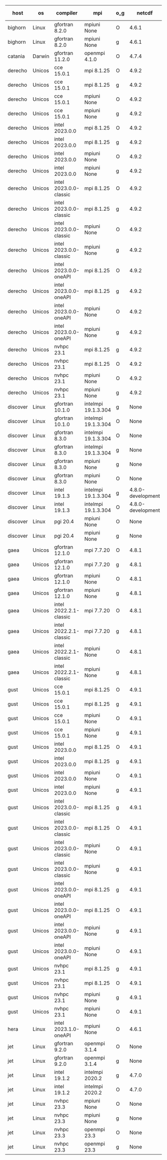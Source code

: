 

| host     | os       | compiler                              | mpi                      | o_g        | netcdf        | build       | u_pass          | u_fail          | s_pass            | s_fail            | e_pass             | e_fail             | nuopc_pass       | nuopc_fail       | artifacts link          |
|----------|----------|---------------------------------------|--------------------------|------------|---------------|-------------|-----------------|-----------------|-------------------|-------------------|--------------------|--------------------|------------------|------------------|-------------------------|
| bighorn | Linux | gfortran 8.2.0 | mpiuni None  | O | 4.6.1  | PASS | 12346 | 0 | 8 | 0 | 44 | 0 | None | None | <a href="https://github.com/esmf-org/esmf-test-artifacts/tree/39113605d7eab8d390ea25e16991d6ddaeaefe0e/develop/gfortran/8.2.0/O/mpiuni/None" target="_blank">3911360</a> | 
| bighorn | Linux | gfortran 8.2.0 | mpiuni None  | g | 4.6.1  | PASS | None | None | None | None | None | None | None | None | <a href="https://github.com/esmf-org/esmf-test-artifacts/tree/5261c1f0f811b80be5b885ccf1fc090d0cebeb3a/develop/gfortran/8.2.0/g/mpiuni/None" target="_blank">5261c1f</a> | 
| catania | Darwin | gfortran 11.2.0 | openmpi 4.1.0  | O | 4.7.4  | PASS | None | None | None | None | None | None | None | None | <a href="https://github.com/esmf-org/esmf-test-artifacts/tree/4143e08b505a8e13b3770f56b3fa3ec4a487e732/develop/gfortran/11.2.0/O/openmpi/4.1.0" target="_blank">4143e08</a> | 
| derecho | Unicos | cce 15.0.1 | mpi 8.1.25  | O | 4.9.2  | PASS | 13852 | 78 | 49 | 0 | 81 | 0 | 51 | 1 | <a href="https://github.com/esmf-org/esmf-test-artifacts/tree/1a0ad4ad0355f3ccea55c92b4ab73e1f2e4ad627/develop/cce/15.0.1/O/mpi/8.1.25" target="_blank">1a0ad4a</a> | 
| derecho | Unicos | cce 15.0.1 | mpi 8.1.25  | g | 4.9.2  | PASS | 13852 | 78 | 49 | 0 | 81 | 0 | 51 | 1 | <a href="https://github.com/esmf-org/esmf-test-artifacts/tree/dae4f89ad70f3839eb2b746dcae0baa3733355ac/develop/cce/15.0.1/g/mpi/8.1.25" target="_blank">dae4f89</a> | 
| derecho | Unicos | cce 15.0.1 | mpiuni None  | O | 4.9.2  | PASS | 12268 | 78 | 8 | 0 | 44 | 0 | None | None | <a href="https://github.com/esmf-org/esmf-test-artifacts/tree/95c43e77ba796043eeac20e89fd77a62e8b36d95/develop/cce/15.0.1/O/mpiuni/None" target="_blank">95c43e7</a> | 
| derecho | Unicos | cce 15.0.1 | mpiuni None  | g | 4.9.2  | PASS | 12270 | 76 | 8 | 0 | 44 | 0 | None | None | <a href="https://github.com/esmf-org/esmf-test-artifacts/tree/10fe97ec16d8e1f466dabda81f0922f8eb755cc1/develop/cce/15.0.1/g/mpiuni/None" target="_blank">10fe97e</a> | 
| derecho | Unicos | intel 2023.0.0 | mpi 8.1.25  | O | 4.9.2  | PASS | 13930 | 0 | 49 | 0 | 81 | 0 | 52 | 0 | <a href="https://github.com/esmf-org/esmf-test-artifacts/tree/95e164c0259decfc009a541484a247383c5a78f5/develop/intel/2023.0.0/O/mpi/8.1.25" target="_blank">95e164c</a> | 
| derecho | Unicos | intel 2023.0.0 | mpi 8.1.25  | g | 4.9.2  | PASS | 13930 | 0 | 49 | 0 | 81 | 0 | 52 | 0 | <a href="https://github.com/esmf-org/esmf-test-artifacts/tree/f06d6512806b5efec81b1a4faad3d18dd6fc49a5/develop/intel/2023.0.0/g/mpi/8.1.25" target="_blank">f06d651</a> | 
| derecho | Unicos | intel 2023.0.0 | mpiuni None  | O | 4.9.2  | PASS | 12346 | 0 | 8 | 0 | 44 | 0 | None | None | <a href="https://github.com/esmf-org/esmf-test-artifacts/tree/39a695d06b5b3272ffbd7379fc46ed59a09a53df/develop/intel/2023.0.0/O/mpiuni/None" target="_blank">39a695d</a> | 
| derecho | Unicos | intel 2023.0.0 | mpiuni None  | g | 4.9.2  | PASS | 12346 | 0 | 8 | 0 | 44 | 0 | None | None | <a href="https://github.com/esmf-org/esmf-test-artifacts/tree/50f08c053d67fc047e8ac1a3f8a724d4d6622c9a/develop/intel/2023.0.0/g/mpiuni/None" target="_blank">50f08c0</a> | 
| derecho | Unicos | intel 2023.0.0-classic | mpi 8.1.25  | O | 4.9.2  | PASS | 13930 | 0 | 49 | 0 | 81 | 0 | 52 | 0 | <a href="https://github.com/esmf-org/esmf-test-artifacts/tree/de659ac198a53302669bb795ddbb06e10f9fb072/develop/intel/2023.0.0-classic/O/mpi/8.1.25" target="_blank">de659ac</a> | 
| derecho | Unicos | intel 2023.0.0-classic | mpi 8.1.25  | g | 4.9.2  | PASS | 13930 | 0 | 49 | 0 | 81 | 0 | 52 | 0 | <a href="https://github.com/esmf-org/esmf-test-artifacts/tree/809df646f59ce0ff0a4c19413a92c70c12298325/develop/intel/2023.0.0-classic/g/mpi/8.1.25" target="_blank">809df64</a> | 
| derecho | Unicos | intel 2023.0.0-classic | mpiuni None  | O | 4.9.2  | PASS | 12346 | 0 | 8 | 0 | 44 | 0 | None | None | <a href="https://github.com/esmf-org/esmf-test-artifacts/tree/a9e4ce7a86f8f0eeaf2d5d91bb35cc1c0acd1d2e/develop/intel/2023.0.0-classic/O/mpiuni/None" target="_blank">a9e4ce7</a> | 
| derecho | Unicos | intel 2023.0.0-classic | mpiuni None  | g | 4.9.2  | PASS | 12346 | 0 | 8 | 0 | 44 | 0 | None | None | <a href="https://github.com/esmf-org/esmf-test-artifacts/tree/a383ea5e2a6122e124295107324ed4cb5ec4ed74/develop/intel/2023.0.0-classic/g/mpiuni/None" target="_blank">a383ea5</a> | 
| derecho | Unicos | intel 2023.0.0-oneAPI | mpi 8.1.25  | O | 4.9.2  | PASS | 13930 | 0 | 48 | 1 | 81 | 0 | 40 | 12 | <a href="https://github.com/esmf-org/esmf-test-artifacts/tree/99eff0b348aed5e64eff47a7cb69f0bd20a43297/develop/intel/2023.0.0-oneAPI/O/mpi/8.1.25" target="_blank">99eff0b</a> | 
| derecho | Unicos | intel 2023.0.0-oneAPI | mpi 8.1.25  | g | 4.9.2  | PASS | 13930 | 0 | 49 | 0 | 81 | 0 | 40 | 12 | <a href="https://github.com/esmf-org/esmf-test-artifacts/tree/7af4d6ab2e57955c262d4de30b44555e9ba9b9a7/develop/intel/2023.0.0-oneAPI/g/mpi/8.1.25" target="_blank">7af4d6a</a> | 
| derecho | Unicos | intel 2023.0.0-oneAPI | mpiuni None  | O | 4.9.2  | PASS | 12346 | 0 | 8 | 0 | 44 | 0 | None | None | <a href="https://github.com/esmf-org/esmf-test-artifacts/tree/6fdad444faab71b757f15cae30bf23b3b67715b5/develop/intel/2023.0.0-oneAPI/O/mpiuni/None" target="_blank">6fdad44</a> | 
| derecho | Unicos | intel 2023.0.0-oneAPI | mpiuni None  | g | 4.9.2  | PASS | 12346 | 0 | 8 | 0 | 44 | 0 | None | None | <a href="https://github.com/esmf-org/esmf-test-artifacts/tree/9bc35a80e87633550e8943678d7644e0a29e0acc/develop/intel/2023.0.0-oneAPI/g/mpiuni/None" target="_blank">9bc35a8</a> | 
| derecho | Unicos | nvhpc 23.1 | mpi 8.1.25  | g | 4.9.2  | PASS | 13881 | 49 | 47 | 2 | 79 | 2 | 45 | 7 | <a href="https://github.com/esmf-org/esmf-test-artifacts/tree/3d94e37c1a66c38aaa745f54e4291aa14ebd7f42/develop/nvhpc/23.1/g/mpi/8.1.25" target="_blank">3d94e37</a> | 
| derecho | Unicos | nvhpc 23.1 | mpi 8.1.25  | O | 4.9.2  | PASS | 13927 | 3 | 49 | 0 | 81 | 0 | 45 | 7 | <a href="https://github.com/esmf-org/esmf-test-artifacts/tree/b270332a0aeaf7fad4fa5ed17b29816c50aaa61a/develop/nvhpc/23.1/O/mpi/8.1.25" target="_blank">b270332</a> | 
| derecho | Unicos | nvhpc 23.1 | mpiuni None  | O | 4.9.2  | PASS | 12344 | 2 | 8 | 0 | 44 | 0 | None | None | <a href="https://github.com/esmf-org/esmf-test-artifacts/tree/14bc425f1cbca7b07faf046181f85f43fdc9ec5a/develop/nvhpc/23.1/O/mpiuni/None" target="_blank">14bc425</a> | 
| derecho | Unicos | nvhpc 23.1 | mpiuni None  | g | 4.9.2  | PASS | 12346 | 0 | 6 | 2 | 44 | 0 | None | None | <a href="https://github.com/esmf-org/esmf-test-artifacts/tree/394daa353073b96530446a9e145566ae6758fe14/develop/nvhpc/23.1/g/mpiuni/None" target="_blank">394daa3</a> | 
| discover | Linux | gfortran 10.1.0 | intelmpi 19.1.3.304  | g | None  | PASS | 13915 | 15 | 49 | 0 | 81 | 0 | 52 | 0 | <a href="https://github.com/esmf-org/esmf-test-artifacts/tree/9f83f53e553af4b59bdb47f073b2aae918a67480/develop/gfortran/10.1.0/g/intelmpi/19.1.3.304" target="_blank">9f83f53</a> | 
| discover | Linux | gfortran 10.1.0 | intelmpi 19.1.3.304  | O | None  | PASS | 13915 | 15 | 49 | 0 | 81 | 0 | 52 | 0 | <a href="https://github.com/esmf-org/esmf-test-artifacts/tree/b7252dfc14b797bfe9e42e5c4f010a3ce11a3d93/develop/gfortran/10.1.0/O/intelmpi/19.1.3.304" target="_blank">b7252df</a> | 
| discover | Linux | gfortran 8.3.0 | intelmpi 19.1.3.304  | O | None  | PASS | 13915 | 15 | 49 | 0 | 81 | 0 | 52 | 0 | <a href="https://github.com/esmf-org/esmf-test-artifacts/tree/eeca4b1c8077012c4b9441df5d0d746cb149a6d6/develop/gfortran/8.3.0/O/intelmpi/19.1.3.304" target="_blank">eeca4b1</a> | 
| discover | Linux | gfortran 8.3.0 | intelmpi 19.1.3.304  | g | None  | PASS | 13915 | 15 | 49 | 0 | 81 | 0 | 52 | 0 | <a href="https://github.com/esmf-org/esmf-test-artifacts/tree/f916161ecc4cea85361d0b775c305a6e99e620bd/develop/gfortran/8.3.0/g/intelmpi/19.1.3.304" target="_blank">f916161</a> | 
| discover | Linux | gfortran 8.3.0 | mpiuni None  | g | None  | PASS | 12346 | 0 | 8 | 0 | 44 | 0 | None | None | <a href="https://github.com/esmf-org/esmf-test-artifacts/tree/3f973496176d662c4d9a8239749524b146823cc5/develop/gfortran/8.3.0/g/mpiuni/None" target="_blank">3f97349</a> | 
| discover | Linux | gfortran 8.3.0 | mpiuni None  | O | None  | PASS | 12346 | 0 | 8 | 0 | 44 | 0 | None | None | <a href="https://github.com/esmf-org/esmf-test-artifacts/tree/2f8892beed5646f06c3e48755293f76f0791eecb/develop/gfortran/8.3.0/O/mpiuni/None" target="_blank">2f8892b</a> | 
| discover | Linux | intel 19.1.3 | intelmpi 19.1.3.304  | g | 4.8.0-development  | PASS | 13930 | 0 | 49 | 0 | 81 | 0 | 52 | 0 | <a href="https://github.com/esmf-org/esmf-test-artifacts/tree/ee24336b620dff6289e1b17caf27fddf0da1d166/develop/intel/19.1.3/g/intelmpi/19.1.3.304" target="_blank">ee24336</a> | 
| discover | Linux | intel 19.1.3 | intelmpi 19.1.3.304  | O | 4.8.0-development  | PASS | 13930 | 0 | 49 | 0 | 81 | 0 | 52 | 0 | <a href="https://github.com/esmf-org/esmf-test-artifacts/tree/7810b86280ae08b56067a1df2bdbe5dea77475e6/develop/intel/19.1.3/O/intelmpi/19.1.3.304" target="_blank">7810b86</a> | 
| discover | Linux | pgi 20.4 | mpiuni None  | O | None  | PASS | None | None | None | None | None | None | None | None | <a href="https://github.com/esmf-org/esmf-test-artifacts/tree/7716776687300fff47ef167dd6eb5aba21d603d8/develop/pgi/20.4/O/mpiuni/None" target="_blank">7716776</a> | 
| discover | Linux | pgi 20.4 | mpiuni None  | g | None  | PASS | None | None | None | None | None | None | None | None | <a href="https://github.com/esmf-org/esmf-test-artifacts/tree/5e5455046101b1accf6cae04dbf18f6c20a68cfe/develop/pgi/20.4/g/mpiuni/None" target="_blank">5e54550</a> | 
| gaea | Unicos | gfortran 12.1.0 | mpi 7.7.20  | O | 4.8.1  | PASS | 13929 | 1 | 49 | 0 | 81 | 0 | 47 | 5 | <a href="https://github.com/esmf-org/esmf-test-artifacts/tree/a1d7d574518e95e104d967ce83bab0e00fb07ed7/develop/gfortran/12.1.0/O/mpi/7.7.20" target="_blank">a1d7d57</a> | 
| gaea | Unicos | gfortran 12.1.0 | mpi 7.7.20  | g | 4.8.1  | PASS | 13929 | 1 | 49 | 0 | 81 | 0 | 47 | 5 | <a href="https://github.com/esmf-org/esmf-test-artifacts/tree/76731d03b1bca49be4db15f73058dc2a43fccef1/develop/gfortran/12.1.0/g/mpi/7.7.20" target="_blank">76731d0</a> | 
| gaea | Unicos | gfortran 12.1.0 | mpiuni None  | O | 4.8.1  | PASS | 12346 | 0 | 8 | 0 | 44 | 0 | None | None | <a href="https://github.com/esmf-org/esmf-test-artifacts/tree/5f51b63e21aae30eed7691a069b8f83589a03a66/develop/gfortran/12.1.0/O/mpiuni/None" target="_blank">5f51b63</a> | 
| gaea | Unicos | gfortran 12.1.0 | mpiuni None  | g | 4.8.1  | PASS | 12346 | 0 | 8 | 0 | 44 | 0 | None | None | <a href="https://github.com/esmf-org/esmf-test-artifacts/tree/9ce70e60089260bf5b69ed626dc68d2a60f00156/develop/gfortran/12.1.0/g/mpiuni/None" target="_blank">9ce70e6</a> | 
| gaea | Unicos | intel 2022.2.1-classic | mpi 7.7.20  | O | 4.8.1  | PASS | 13930 | 0 | 49 | 0 | 81 | 0 | 47 | 5 | <a href="https://github.com/esmf-org/esmf-test-artifacts/tree/5286e8477b28550ae11d1df5fe3d0741ba4bc049/develop/intel/2022.2.1-classic/O/mpi/7.7.20" target="_blank">5286e84</a> | 
| gaea | Unicos | intel 2022.2.1-classic | mpi 7.7.20  | g | 4.8.1  | PASS | 13930 | 0 | 49 | 0 | 81 | 0 | 47 | 5 | <a href="https://github.com/esmf-org/esmf-test-artifacts/tree/58ec300815d5fe33cd0c643cedfbfc0f603d1146/develop/intel/2022.2.1-classic/g/mpi/7.7.20" target="_blank">58ec300</a> | 
| gaea | Unicos | intel 2022.2.1-classic | mpiuni None  | O | 4.8.1  | PASS | 12346 | 0 | 8 | 0 | 44 | 0 | None | None | <a href="https://github.com/esmf-org/esmf-test-artifacts/tree/8a4f4ab569102d9c1d059d2d3eea4f3985e7c8d8/develop/intel/2022.2.1-classic/O/mpiuni/None" target="_blank">8a4f4ab</a> | 
| gaea | Unicos | intel 2022.2.1-classic | mpiuni None  | g | 4.8.1  | PASS | 12346 | 0 | 8 | 0 | 44 | 0 | None | None | <a href="https://github.com/esmf-org/esmf-test-artifacts/tree/9c91ad56442841a1284651e5fb3dd435f2130104/develop/intel/2022.2.1-classic/g/mpiuni/None" target="_blank">9c91ad5</a> | 
| gust | Unicos | cce 15.0.1 | mpi 8.1.25  | O | 4.9.1  | PASS | 13848 | 82 | 49 | 0 | 81 | 0 | 51 | 1 | <a href="https://github.com/esmf-org/esmf-test-artifacts/tree/cce9e6f85b44849d0f00b5981ce88135f17b3000/develop/cce/15.0.1/O/mpi/8.1.25" target="_blank">cce9e6f</a> | 
| gust | Unicos | cce 15.0.1 | mpi 8.1.25  | g | 4.9.1  | PASS | 13850 | 80 | 49 | 0 | 81 | 0 | 51 | 1 | <a href="https://github.com/esmf-org/esmf-test-artifacts/tree/1968843da3ae4b3b9bc7f7b68b9827fb9e16c06b/develop/cce/15.0.1/g/mpi/8.1.25" target="_blank">1968843</a> | 
| gust | Unicos | cce 15.0.1 | mpiuni None  | O | 4.9.1  | PASS | 12268 | 78 | 8 | 0 | 44 | 0 | None | None | <a href="https://github.com/esmf-org/esmf-test-artifacts/tree/caa099777acbeebe03f58f7d5b09f1a15e55829b/develop/cce/15.0.1/O/mpiuni/None" target="_blank">caa0997</a> | 
| gust | Unicos | cce 15.0.1 | mpiuni None  | g | 4.9.1  | PASS | 12270 | 76 | 8 | 0 | 44 | 0 | None | None | <a href="https://github.com/esmf-org/esmf-test-artifacts/tree/f11938fc41363ff4753e771f2d69693ee37d94a7/develop/cce/15.0.1/g/mpiuni/None" target="_blank">f11938f</a> | 
| gust | Unicos | intel 2023.0.0 | mpi 8.1.25  | O | 4.9.1  | PASS | 13930 | 0 | 49 | 0 | 81 | 0 | 52 | 0 | <a href="https://github.com/esmf-org/esmf-test-artifacts/tree/788cf59a24cc5cbaf676566440435e2b4b21d391/develop/intel/2023.0.0/O/mpi/8.1.25" target="_blank">788cf59</a> | 
| gust | Unicos | intel 2023.0.0 | mpi 8.1.25  | g | 4.9.1  | PASS | 13930 | 0 | 49 | 0 | 81 | 0 | 52 | 0 | <a href="https://github.com/esmf-org/esmf-test-artifacts/tree/ab31cc5e2bf6df0f05f70abb6b05ba3a56da0ad5/develop/intel/2023.0.0/g/mpi/8.1.25" target="_blank">ab31cc5</a> | 
| gust | Unicos | intel 2023.0.0 | mpiuni None  | O | 4.9.1  | PASS | 12346 | 0 | 8 | 0 | 44 | 0 | None | None | <a href="https://github.com/esmf-org/esmf-test-artifacts/tree/524d0cf81a39ff5ca8ca925f86801cb260ae86e5/develop/intel/2023.0.0/O/mpiuni/None" target="_blank">524d0cf</a> | 
| gust | Unicos | intel 2023.0.0 | mpiuni None  | g | 4.9.1  | PASS | 12346 | 0 | 8 | 0 | 44 | 0 | None | None | <a href="https://github.com/esmf-org/esmf-test-artifacts/tree/8ee26aa1a83a83e2357f62042384d64d03d186e7/develop/intel/2023.0.0/g/mpiuni/None" target="_blank">8ee26aa</a> | 
| gust | Unicos | intel 2023.0.0-classic | mpi 8.1.25  | g | 4.9.1  | PASS | 13930 | 0 | 49 | 0 | 81 | 0 | 52 | 0 | <a href="https://github.com/esmf-org/esmf-test-artifacts/tree/04ad81e011ba4e8fae25279061358165821eca9c/develop/intel/2023.0.0-classic/g/mpi/8.1.25" target="_blank">04ad81e</a> | 
| gust | Unicos | intel 2023.0.0-classic | mpi 8.1.25  | O | 4.9.1  | PASS | 13930 | 0 | 49 | 0 | 81 | 0 | 52 | 0 | <a href="https://github.com/esmf-org/esmf-test-artifacts/tree/ada6ad42d653fd461857b27444b52fd0b8cec3e8/develop/intel/2023.0.0-classic/O/mpi/8.1.25" target="_blank">ada6ad4</a> | 
| gust | Unicos | intel 2023.0.0-classic | mpiuni None  | O | 4.9.1  | PASS | 12346 | 0 | 8 | 0 | 44 | 0 | None | None | <a href="https://github.com/esmf-org/esmf-test-artifacts/tree/e33418ddd3a428075fe7a0bfba3381629c999675/develop/intel/2023.0.0-classic/O/mpiuni/None" target="_blank">e33418d</a> | 
| gust | Unicos | intel 2023.0.0-classic | mpiuni None  | g | 4.9.1  | PASS | 12346 | 0 | 8 | 0 | 44 | 0 | None | None | <a href="https://github.com/esmf-org/esmf-test-artifacts/tree/85f71b8d5cc32781546c060aa0826d90c193e82d/develop/intel/2023.0.0-classic/g/mpiuni/None" target="_blank">85f71b8</a> | 
| gust | Unicos | intel 2023.0.0-oneAPI | mpi 8.1.25  | g | 4.9.1  | PASS | 13930 | 0 | 49 | 0 | 81 | 0 | 49 | 3 | <a href="https://github.com/esmf-org/esmf-test-artifacts/tree/11d32f1c1731704afc4aaa1f427c46e86bcd47c5/develop/intel/2023.0.0-oneAPI/g/mpi/8.1.25" target="_blank">11d32f1</a> | 
| gust | Unicos | intel 2023.0.0-oneAPI | mpi 8.1.25  | O | 4.9.1  | PASS | 13930 | 0 | 48 | 1 | 81 | 0 | 40 | 12 | <a href="https://github.com/esmf-org/esmf-test-artifacts/tree/bf978c5a04d44fb9d0937dbd2b54da0e63307cc1/develop/intel/2023.0.0-oneAPI/O/mpi/8.1.25" target="_blank">bf978c5</a> | 
| gust | Unicos | intel 2023.0.0-oneAPI | mpiuni None  | g | 4.9.1  | PASS | 12346 | 0 | 8 | 0 | 44 | 0 | None | None | <a href="https://github.com/esmf-org/esmf-test-artifacts/tree/e9f98793c9081a669b97a3e319088b88fcb581ef/develop/intel/2023.0.0-oneAPI/g/mpiuni/None" target="_blank">e9f9879</a> | 
| gust | Unicos | intel 2023.0.0-oneAPI | mpiuni None  | O | 4.9.1  | PASS | 12346 | 0 | 8 | 0 | 44 | 0 | None | None | <a href="https://github.com/esmf-org/esmf-test-artifacts/tree/18fecca2dc6dc49432ccd993071f1c3de56a4794/develop/intel/2023.0.0-oneAPI/O/mpiuni/None" target="_blank">18fecca</a> | 
| gust | Unicos | nvhpc 23.1 | mpi 8.1.25  | g | 4.9.1  | PASS | 13879 | 51 | 47 | 2 | 79 | 2 | 45 | 7 | <a href="https://github.com/esmf-org/esmf-test-artifacts/tree/d2b041308680ec8563a07edf7119dee1f72aeeb1/develop/nvhpc/23.1/g/mpi/8.1.25" target="_blank">d2b0413</a> | 
| gust | Unicos | nvhpc 23.1 | mpi 8.1.25  | O | 4.9.1  | PASS | 13927 | 3 | 49 | 0 | 81 | 0 | 45 | 7 | <a href="https://github.com/esmf-org/esmf-test-artifacts/tree/22d44dd0772afa81df01cea47f64a05419440a00/develop/nvhpc/23.1/O/mpi/8.1.25" target="_blank">22d44dd</a> | 
| gust | Unicos | nvhpc 23.1 | mpiuni None  | g | 4.9.1  | PASS | 12346 | 0 | 6 | 2 | 44 | 0 | None | None | <a href="https://github.com/esmf-org/esmf-test-artifacts/tree/701300a7cffb619b7884b16c8f0ff46398ccf69d/develop/nvhpc/23.1/g/mpiuni/None" target="_blank">701300a</a> | 
| gust | Unicos | nvhpc 23.1 | mpiuni None  | O | 4.9.1  | PASS | 12344 | 2 | 8 | 0 | 44 | 0 | None | None | <a href="https://github.com/esmf-org/esmf-test-artifacts/tree/d7769f2e8257288da9b3d1a9d21fe6d85c4610ce/develop/nvhpc/23.1/O/mpiuni/None" target="_blank">d7769f2</a> | 
| hera | Linux | intel 2023.1.0-oneAPI | mpiuni None  | O | 4.6.1  | FAIL | None | None | None | None | None | None | None | None | <a href="https://github.com/esmf-org/esmf-test-artifacts/tree/dc3a4201e452c54913ffa42b07fd001a691d5e7f/develop/intel/2023.1.0-oneAPI/O/mpiuni/None" target="_blank">dc3a420</a> | 
| jet | Linux | gfortran 9.2.0 | openmpi 3.1.4  | O | None  | PASS | 13930 | 0 | 49 | 0 | 81 | 0 | 52 | 0 | <a href="https://github.com/esmf-org/esmf-test-artifacts/tree/b07eb36e432222f4813c98538160ab205057c236/develop/gfortran/9.2.0/O/openmpi/3.1.4" target="_blank">b07eb36</a> | 
| jet | Linux | gfortran 9.2.0 | openmpi 3.1.4  | g | None  | PASS | 13930 | 0 | 49 | 0 | 81 | 0 | 52 | 0 | <a href="https://github.com/esmf-org/esmf-test-artifacts/tree/5dfac990a37fc86225aab75e489c76d258670b90/develop/gfortran/9.2.0/g/openmpi/3.1.4" target="_blank">5dfac99</a> | 
| jet | Linux | intel 19.1.2 | intelmpi 2020.2  | g | 4.7.0  | PASS | None | None | None | None | None | None | None | None | <a href="https://github.com/esmf-org/esmf-test-artifacts/tree/2df472fe6fb46e777d00f473f99cd708e34f65d1/develop/intel/19.1.2/g/intelmpi/2020.2" target="_blank">2df472f</a> | 
| jet | Linux | intel 19.1.2 | intelmpi 2020.2  | O | 4.7.0  | PASS | None | None | None | None | None | None | None | None | <a href="https://github.com/esmf-org/esmf-test-artifacts/tree/996e8d52c58824fc4024969e21497e57bcae90f6/develop/intel/19.1.2/O/intelmpi/2020.2" target="_blank">996e8d5</a> | 
| jet | Linux | nvhpc 23.3 | mpiuni None  | O | None  | PASS | 12344 | 2 | 8 | 0 | 44 | 0 | None | None | <a href="https://github.com/esmf-org/esmf-test-artifacts/tree/d6d90f72ae2c140247c8eaaf9c2a2430151acb6d/develop/nvhpc/23.3/O/mpiuni/None" target="_blank">d6d90f7</a> | 
| jet | Linux | nvhpc 23.3 | mpiuni None  | g | None  | PASS | 12346 | 0 | 6 | 2 | 44 | 0 | None | None | <a href="https://github.com/esmf-org/esmf-test-artifacts/tree/809ce78033839a46ed5e7b19a9582ce49eec1fa6/develop/nvhpc/23.3/g/mpiuni/None" target="_blank">809ce78</a> | 
| jet | Linux | nvhpc 23.3 | openmpi 23.3  | O | None  | PASS | 0 | 9052 | 0 | 49 | 0 | 81 | 0 | 52 | <a href="https://github.com/esmf-org/esmf-test-artifacts/tree/ad39fe74a8407cad02c3cf1124675c4b0dd3561d/develop/nvhpc/23.3/O/openmpi/23.3" target="_blank">ad39fe7</a> | 
| jet | Linux | nvhpc 23.3 | openmpi 23.3  | g | None  | PASS | 0 | 9052 | 0 | 49 | 0 | 81 | 0 | 52 | <a href="https://github.com/esmf-org/esmf-test-artifacts/tree/78d197481f4b3b4b441b6cfce07706adc07d4630/develop/nvhpc/23.3/g/openmpi/23.3" target="_blank">78d1974</a> | 
